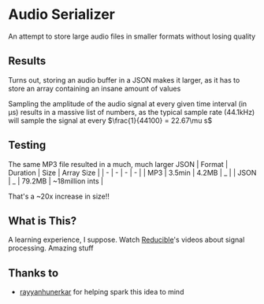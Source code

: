 # Audio Serializer

An attempt to store large audio files in smaller formats without losing quality

## Results
Turns out, storing an audio buffer in a JSON makes it larger, as it has to store an array containing an insane amount of values

Sampling the amplitude of the audio signal at every given time interval (in µs) results in a massive list of numbers, as the typical sample rate (44.1kHz) will sample the signal at every $\frac{1}{44100} = 22.67\mu s$

## Testing
The same MP3 file resulted in a much, much larger JSON
| Format | Duration | Size | Array Size |
| - | - | - | - |
| MP3  | 3.5min   | 4.2MB | _ |
| JSON | _        | 79.2MB | ~18million ints |

That's a ~20x increase in size!!

## What is This?
A learning experience, I suppose. Watch [Reducible](https://www.youtube.com/@Reducible/videos)'s videos about signal processing. Amazing stuff

## Thanks to
- [rayyanhunerkar](https://github.com/rayyanhunerkar) for helping spark this idea to mind